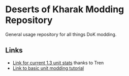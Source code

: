 # Deserts of Kharak Modding Repository

General usage repository for all things DoK modding.

## Links

* [Link for current 1.3 unit stats](https://docs.google.com/spreadsheets/d/1nc59Qw4N1LBg3XA39TBCtAwBOmA2IZvwqJ1q9wswFaE/edit?ts=571dedad#gid=357898098) thanks to Tren
* [Link to basic unit modding tutorial](https://github.com/S5SS/dok-patch/tree/master/notes)
